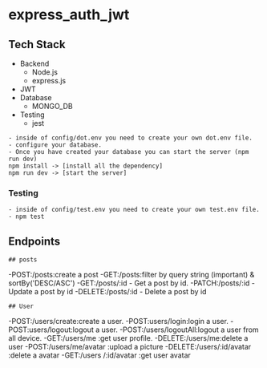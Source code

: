 # express_auth_jwt
## Tech Stack
- Backend
  - Node.js 
  - express.js
- JWT
- Database
    - MONGO_DB
- Testing
    - jest    
    
```
- inside of config/dot.env you need to create your own dot.env file.
- configure your database.
- Once you have created your database you can start the server (npm run dev)
npm install -> [install all the dependency]
npm run dev -> [start the server]
```

### Testing
```
- inside of config/test.env you need to create your own test.env file.
- npm test
```
## Endpoints
    ## posts
-POST:/posts:create a post
-GET:/posts:filter by query string (important) & sortBy('DESC/ASC')
-GET:/posts/:id - Get a post by id.
-PATCH:/posts/:id -Update a post by id
-DELETE:/posts/:id - Delete a post by id

    ## User
 -POST:/users/create:create a user.
 -POST:users/login:login a user.
 -POST:users/logout:logout a user.
 -POST:/users/logoutAll:logout a user from all device.
 -GET:/users/me :get user profile.
 -DELETE:/users/me:delete a user
 -POST:/users/me/avatar :upload a picture 
 -DELETE:/users/:id/avatar :delete a avatar 
 -GET:/users /:id/avatar :get user avatar
